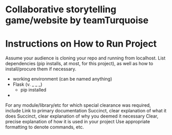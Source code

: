 # Collaborative storytelling game/website by teamTurquoise

# Instructions on How to Run Project 

Assume your audience is cloning your repo and running from localhost.
List dependencies (pip installs, at most, for this project), as well as how to install/procure them if necessary.
  - working environment (can be named anything)
  - Flask (v. _ _ _)
    - pip installed
  - 
For any module/library/etc for which special clearance was required, include
Link to primary documentation
Succinct, clear explanation of what it does
Succinct, clear explanation of why you deemed it necessary
Clear, precise explanation of how it is used in your project
Use appropriate formatting to denote commands, etc.
